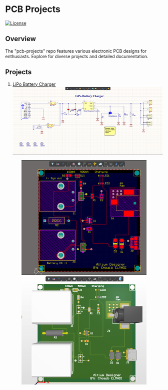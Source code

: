 # PCB Projects

[![License](https://img.shields.io/badge/License-MIT-blue.svg)](LICENSE)

## Overview

The "pcb-projects" repo features various electronic PCB designs for enthusiasts. Explore for diverse projects and detailed documentation.

## Projects

1. [LiPo Battery Charger](./LiPo%20Battery%20Charger/)
![Schematic](./LiPo%20Battery%20Charger/images/schematic.png)

<div align="center">
  <img src="./LiPo%20Battery%20Charger/images/2d-pcb.png" width="400" alt="2D PCB">
  <img src="./LiPo%20Battery%20Charger/images/3d-pcb.png" width="400" alt="3D PCB">
</div>

